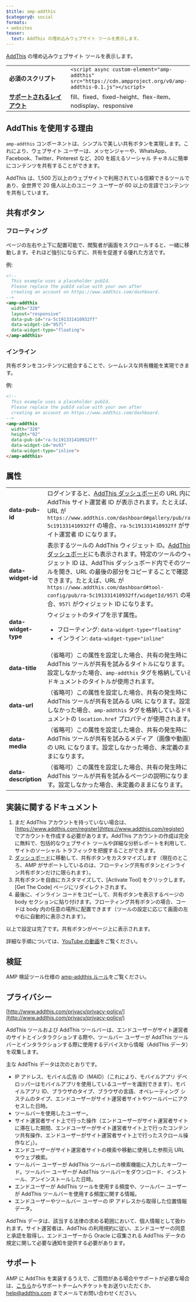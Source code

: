 ```yaml
---
$title: amp-addthis
$category@: social
formats:
- websites
teaser:
  text: AddThis の埋め込みウェブサイト ツールを表示します。
---
```



<!--
Copyright 2018 The AMP HTML Authors. All Rights Reserved.

Licensed under the Apache License, Version 2.0 (the "License");
you may not use this file except in compliance with the License.
You may obtain a copy of the License at

      http://www.apache.org/licenses/LICENSE-2.0

Unless required by applicable law or agreed to in writing, software
distributed under the License is distributed on an "AS-IS" BASIS,
WITHOUT WARRANTIES OR CONDITIONS OF ANY KIND, either express or implied.
See the License for the specific language governing permissions and
limitations under the License.
-->



[AddThis](https://www.addthis.com) の埋め込みウェブサイト ツールを表示します。

<table>
  <tr>
    <td width="40%"><strong>必須のスクリプト</strong></td>
    <td><code>&lt;script async custom-element="amp-addthis" src="https://cdn.ampproject.org/v0/amp-addthis-0.1.js">&lt;/script></code></td>
  </tr>
  <tr>
    <td class="col-fourty"><strong><a href="../../../documentation/guides-and-tutorials/develop/style_and_layout/control_layout.md">サポートされるレイアウト</a></strong></td>
    <td>fill、fixed、fixed-height、flex-item、nodisplay、responsive</td>
  </tr>
</table>


## AddThis を使用する理由

`amp-addthis` コンポーネントは、シンプルで美しい共有ボタンを実現します。これにより、ウェブサイト ユーザーは、メッセンジャーや、WhatsApp、Facebook、Twitter、Pinterest など、200 を超えるソーシャル チャネルに簡単にコンテンツを共有することができます。

AddThis は、1,500 万以上のウェブサイトで利用されている信頼できるツールであり、全世界で 20 億人以上のユニーク ユーザーが 60 以上の言語でコンテンツを共有しています。

## 共有ボタン

### フローティング

ページの左右や上下に配置可能で、閲覧者が画面をスクロールすると、一緒に移動します。それほど強引にならずに、共有を促進する優れた方法です。

例:
```html
<!--
  This example uses a placeholder pubId.
  Please replace the pubId value with your own after
  creating an account on https://www.addthis.com/dashboard.
-->
<amp-addthis
  width="320"
  layout="responsive"
  data-pub-id="ra-5c191331410932ff"
  data-widget-id="957l"
  data-widget-type="floating">
</amp-addthis>
```

### インライン

共有ボタンをコンテンツに統合することで、シームレスな共有機能を実現できます。

例:
```html
<!--
  This example uses a placeholder pubId.
  Please replace the pubId value with your own after
  creating an account on https://www.addthis.com/dashboard.
-->
<amp-addthis
  width="320"
  height="92"
  data-pub-id="ra-5c191331410932ff"
  data-widget-id="mv93"
  data-widget-type="inline">
</amp-addthis>
```

## 属性

<table>
  <tr>
    <td width="40%"><strong>data-pub-id</strong></td>
    <td>ログインすると、<a href="https://addthis.com/dashboard">AddThis ダッシュボード</a>の URL 内に AddThis サイト運営者 ID が表示されます。たとえば、URL が <code>https://www.addthis.com/dashboard#gallery/pub/ra-5c191331410932ff</code> の場合、<code>ra-5c191331410932ff</code> がサイト運営者 ID になります。</td>
  </tr>
  <tr>
    <td width="40%"><strong>data-widget-id</strong></td>
    <td>表示するツールの AddThis ウィジェット ID。<a href="https://addthis.com/dashboard">AddThis ダッシュボード</a>にも表示されます。特定のツールのウィジェット ID は、AddThis ダッシュボード内でそのツールを開き、URL の最後の部分をコピーすることで確認できます。たとえば、URL が <code>https://www.addthis.com/dashboard#tool-config/pub/ra-5c191331410932ff/widgetId/957l</code> の場合、<code>957l</code> がウィジェット ID になります。</td>
  </tr>
  <tr>
    <td width="40%"><strong>data-widget-type</strong></td>
    <td>ウィジェットのタイプを示す属性。
      <ul>
        <li>フローティング: <code>data-widget-type="floating"</code></li>
        <li>インライン: <code>data-widget-type="inline"</code></li>
      </ul></td>
    </tr>
    <tr>
      <td width="40%"><strong>data-title</strong></td>
      <td>（省略可）この属性を設定した場合、共有の発生時に AddThis ツールが共有を試みるタイトルになります。設定しなかった場合、<code>amp-addthis</code> タグを格納しているドキュメントのタイトルが使用されます。</td>
    </tr>
    <tr>
      <td width="40%"><strong>data-url</strong></td>
      <td>（省略可）この属性を設定した場合、共有の発生時に AddThis ツールが共有を試みる URL になります。設定しなかった場合、<code>amp-addthis</code> タグを格納しているドキュメントの <code>location.href</code> プロパティが使用されます。</td>
    </tr>
    <tr>
      <td width="40%"><strong>data-media</strong></td>
      <td>（省略可）この属性を設定した場合、共有の発生時に AddThis ツールが共有を試みるメディア（画像や動画）の URL になります。設定しなかった場合、未定義のままになります。</td>
    </tr>
    <tr>
      <td width="40%"><strong>data-description</strong></td>
      <td>（省略可）この属性を設定した場合、共有の発生時に AddThis ツールが共有を試みるページの説明になります。設定しなかった場合、未定義のままになります。</td>
    </tr>
  </table>

## 実装に関するドキュメント

1. まだ AddThis アカウントを持っていない場合は、[https://www.addthis.com/register](https://www.addthis.com/register) でアカウントを作成する必要があります。AddThis アカウントの作成は完全に無料で、包括的なウェブサイト ツールや詳細な分析レポートを利用して、サイトのソーシャル トラフィックを把握することができます。
1. [ダッシュボード](https://addthis.com/dashboard)に移動して、共有ボタンをカスタマイズします（現在のところ、AMP がサポートしているのは、フローティング共有ボタンとインライン共有ボタンだけに限られます）。
1. 共有ボタンを自由にカスタマイズして、[Activate Tool] をクリックします。[Get The Code] ページにリダイレクトされます。
1. 最後に、インライン コードをコピーして、共有ボタンを表示するページの body セクションに貼り付けます。フローティング共有ボタンの場合、コードは body 内の任意の場所に配置できます（ツールの設定に応じて画面の左や右に自動的に表示されます）。

以上で設定は完了です。共有ボタンがページ上に表示されます。

詳細な手順については、[YouTube の動画](https://www.youtube.com/watch?v=BSkuAB4er2o)をご覧ください。
<amp-youtube width="480" height="270" data-videoid="BSkuAB4er2o" layout="responsive"></amp-youtube>

## 検証

AMP 検証ツール仕様の [amp-addthis ルール](https://github.com/ampproject/amphtml/blob/master/extensions/amp-addthis/validator-amp-addthis.protoascii)をご覧ください。

## プライバシー

[http://www.addthis.com/privacy/privacy-policy/](http://www.addthis.com/privacy/privacy-policy/)

AddThis ツールおよび AddThis ツールバーは、エンドユーザーがサイト運営者のサイトとインタラクションする際や、ツールバー ユーザーが AddThis ツールバーとインタラクションする際に使用するデバイスから情報（AddThis データ）を収集します。

主な AddThis データは次のとおりです。

* IP アドレス、モバイル広告 ID（MAID）（これにより、モバイルアプリ デベロッパーはモバイルアプリを使用しているユーザーを識別できます）、モバイルアプリ ID、ブラウザのタイプ、ブラウザの言語、オペレーティング システムのタイプ、エンドユーザーがサイト運営者サイトやツールバーにアクセスした日時。
* ツールバーを使用したユーザー。
* サイト運営者サイト上で行った操作（エンドユーザーがサイト運営者サイトに滞在した期間、エンドユーザーがサイト運営者サイト上で行ったコンテンツ共有操作、エンドユーザーがサイト運営者サイト上で行ったスクロール操作など」）。
* エンドユーザーがサイト運営者サイトの検索や移動に使用した参照元 URL やウェブ検索。
* ツールバー ユーザーが AddThis ツールバーの検索機能に入力したキーワード。ツールバー ユーザーが AddThis ツールバーをダウンロード、インストール、アンインストールした日時。
* エンドユーザーが AddThis ツールを使用する頻度や、ツールバー ユーザーが AddThis ツールバーを使用する頻度に関する情報。
* エンドユーザーやツールバー ユーザーの IP アドレスから取得した位置情報データ。

AddThis データは、該当する法律の求める範囲において、個人情報として扱われます。サイト運営者は、AddThis の利用規約に従い、エンドユーザーの同意と承認を取得し、エンドユーザーから Oracle に収集される AddThis データの規定に関して必要な通知を提供する必要があります。

## サポート

AMP に AddThis を実装するうえで、ご質問がある場合やサポートが必要な場合は、[こちら](https://www.addthis.com/support/)からサポートチームへチケットをお送りいただくか、[help@addthis.com](mailto%3ahelp@addthis.com) までメールでお問い合わせください。

